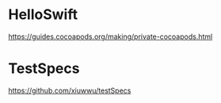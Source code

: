 # HelloSwift
https://guides.cocoapods.org/making/private-cocoapods.html

# TestSpecs
https://github.com/xiuwwu/testSpecs
